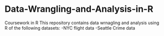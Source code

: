 # Data-Wrangling-and-Analysis-in-R
Coursework in R
This repository contains data wrnagling and analysis using R of the following datasets:
-NYC flight data
-Seattle Crime data
